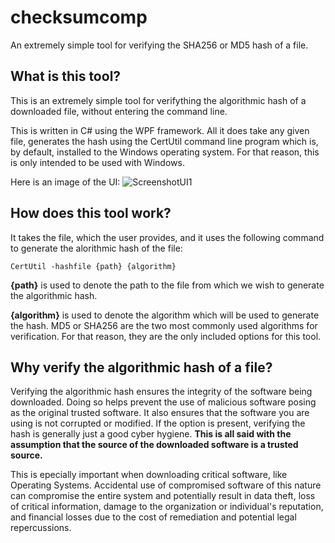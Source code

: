 # checksumcomp
An extremely simple tool for verifying the SHA256 or MD5 hash of a file.

## What is this tool?
This is an extremely simple tool for verifything the algorithmic hash of a downloaded file, without entering the command line.

This is written in C# using the WPF framework. All it does take any given file, generates the hash using the CertUtil command line program which is, by default, installed to the Windows operating system. For that reason, this is only intended to be used with Windows.

Here is an image of the UI:
![ScreenshotUI1](https://user-images.githubusercontent.com/120602813/220208251-039eb639-a408-4c9a-ad46-28b42fe25c2f.png)

## How does this tool work?
It takes the file, which the user provides, and it uses the following command to generate the alorithmic hash of the file:
```
CertUtil -hashfile {path} {algorithm}
```
**{path}** is used to denote the path to the file from which we wish to generate the algorithmic hash.

**{algorithm}** is used to denote the algorithm which will be used to generate the hash. MD5 or SHA256 are the two most commonly used algorithms for verification. For that reason, they are the only included options for this tool.

## Why verify the algorithmic hash of a file?
Verifying the algorithmic hash ensures the integrity of the software being downloaded. Doing so helps prevent the use of malicious software posing as the original trusted software. It also ensures that the software you are using is not corrupted or modified. If the option is present, verifying the hash is generally just a good cyber hygiene. **This is all said with the assumption that the source of the downloaded software is a trusted source.**

This is epecially important when downloading critical software, like Operating Systems. Accidental use of compromised software of this nature can compromise the entire system and potentially result in data theft, loss of critical information, damage to the organization or individual's reputation, and financial losses due to the cost of remediation and potential legal repercussions.
